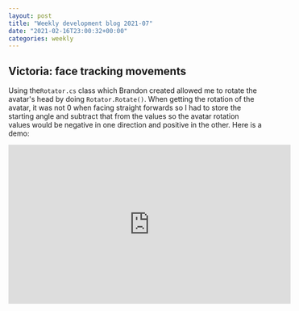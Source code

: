 ```yaml
---
layout: post
title: "Weekly development blog 2021-07"
date: "2021-02-16T23:00:32+00:00"
categories: weekly
---
```


## Victoria: face tracking movements

Using the`Rotator.cs` class which Brandon created allowed me to rotate the avatar's head by doing `Rotator.Rotate()`. When getting the rotation of the avatar, it was not 0 when facing straight forwards so I had to store the starting angle and subtract that from the values so the avatar rotation values would be negative in one direction and positive in the other. Here is a demo:

<iframe width="560" height="315" src="https://www.youtube-nocookie.com/embed/ysCDocg1ctQ" frameborder="0" allow="accelerometer; autoplay; clipboard-write; encrypted-media; gyroscope; picture-in-picture" allowfullscreen></iframe>